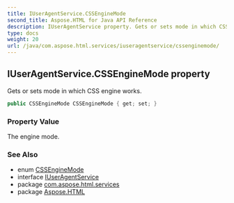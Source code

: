 ```yaml
---
title: IUserAgentService.CSSEngineMode
second_title: Aspose.HTML for Java API Reference
description: IUserAgentService property. Gets or sets mode in which CSS engine works
type: docs
weight: 20
url: /java/com.aspose.html.services/iuseragentservice/cssenginemode/
---
```

## IUserAgentService.CSSEngineMode property

Gets or sets mode in which CSS engine works.

```java
public CSSEngineMode CSSEngineMode { get; set; }
```

### Property Value

The engine mode.

### See Also

* enum [CSSEngineMode](../../../com.aspose.html.dom.css/cssenginemode/)
* interface [IUserAgentService](../)
* package [com.aspose.html.services](../../../com.aspose.html.services/)
* package [Aspose.HTML](../../../)
